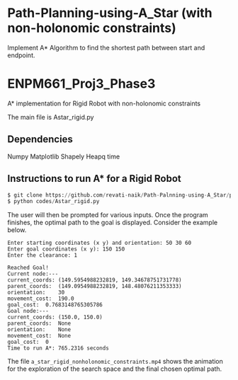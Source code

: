 # Path-Planning-using-A_Star (with non-holonomic constraints)
Implement A* Algorithm to find the shortest path between start and endpoint.

# ENPM661_Proj3_Phase3
A* implementation for Rigid Robot with non-holonomic constraints

The main file is Astar_rigid.py

## Dependencies
Numpy
Matplotlib
Shapely
Heapq
time

## Instructions to run A* for a Rigid Robot
```python
$ git clone https://github.com/revati-naik/Path-Palnning-using-A_Star/phase_3.git
$ python codes/Astar_rigid.py
```
The user will then be prompted for various inputs.
Once the program finishes, the optimal path to the goal is displayed.
Consider the example below.

```
Enter starting coordinates (x y) and orientation: 50 30 60
Enter goal coordinates (x y): 150 150
Enter the clearance: 1

Reached Goal!
Current node:---
current_coords:	(149.5954988232819, 149.34678751731778)
parent_coords:	(149.0954988232819, 148.48076211353333)
orientation:	30
movement_cost:	190.0
goal_cost:	0.7683148765305786
Goal node:---
current_coords:	(150.0, 150.0)
parent_coords:	None
orientation:	None
movement_cost:	None
goal_cost:	0
Time to run A*: 765.2316 seconds
```

The file `a_star_rigid_nonholonomic_constraints.mp4` shows the animation for the exploration of the search space and the final chosen optimal path.
